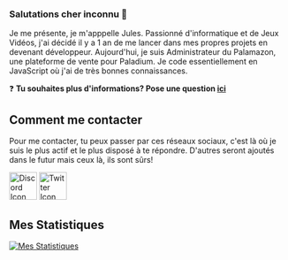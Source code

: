 ### Salutations cher inconnu 👋

Je me présente, je m'apppelle Jules. Passionné d'informatique et de Jeux Vidéos, j'ai décidé il y a 1 an de me lancer dans mes propres projets en devenant développeur. Aujourd'hui, je suis Administrateur du Palamazon, une plateforme de vente pour Paladium. Je code essentiellement en JavaScript où j'ai de très bonnes connaissances. 

❓ **Tu souhaites plus d'informations? Pose une question [ici](https://github.com/OverSquid/OverSquid/issues)**

## Comment me contacter

Pour me contacter, tu peux passer par ces réseaux sociaux, c'est là où je suis le plus actif et le plus disposé à te répondre.
D'autres seront ajoutés dans le futur mais ceux là, ils sont sûrs! 

<a href="https://discord.bio/p/poulpitos" target="_blank"><img src="https://i.ibb.co/rQyv9MQ/discord-new-logo.png" width="50px" alt="Discord Icon"></a>
<a href="https://twitter.com/Poulpitos_" target="_blank"><img src="https://i.ibb.co/pQV3wJp/944px-Twitter-Bird-svg.png" width="50px" alt="Twitter Icon"></a>

## Mes Statistiques

[![Mes Statistiques](https://github-readme-stats.vercel.app/api?username=OverSquid&count_private=true&theme=tokyonight&show_icons=true)](https://github.com/anuraghazra/github-readme-stats)

